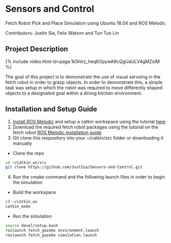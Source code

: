 # Sensors and Control
 Fetch Robot Pick and Place Simulation using Ubuntu 18.04 and ROS Melodic
 
 Contributors: Justin Sia, Felix Watson and Tun Tun Lin
 
 ## Project Description
 
 {% include video.html id=page.1k5hlrz_heq6OpywA9cQgUaULV4gMZsIM %}
 
 The goal of this project is to demonstrate the use of visual servoing in the fetch robot in order to grasp objects. In order to demonstrate this, a simple task was setup in which the robot was required to move differently shaped objects to a designated goal within a dining kitchen environment. 
 
 ## Installation and Setup Guide
 1. [Install ROS Melodic](http://wiki.ros.org/melodic/Installation/Ubuntu) and setup a catkin workspace using the tutorial [here](http://wiki.ros.org/catkin/Tutorials/create_a_workspace)
 2. Download the required fetch robot packages using the tutorial on the fetch robot [ROS Melodic installation guide](https://docs.fetchrobotics.com/indigo_to_melodic.html)
 3. Git clone this respository into your ~/catkin/src folder or downloading it manually
 * Clone the repo
 ```sh
 cd ~/catkin_ws/src
 git clone https://github.com/JustSia/Sensors-and-Control.git
 ```
 4. Run the cmake command and the following launch files in order to begin the simulation
 * Build the workspace
 ```sh
 cd ~/catkin_ws
 catkin_make
 ```
 * Run the simulation
 ```sh
 source devel/setup.bash
 roslaunch fetch_gazebo environment.launch 
 roslaunch fetch_gazebo simulation.launch  
 ```
